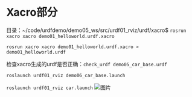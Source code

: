 # Xacro部分
目录：~/code/urdfdemo/demo05_ws/src/urdf01_rviz/urdf/xacro$
`rosrun xacro xacro demo01_helloworld.urdf.xacro`

`rosrun xacro xacro demo01_helloworld.urdf.xacro > demo01_helloworld.urdf`

检查xacro生成的urdf是否正确：`check_urdf demo05_car_base.urdf`

`roslaunch urdf01_rviz demo06_car_base.launch`

`roslaunch urdf01_rviz car.launch`
![图片](https://user-images.githubusercontent.com/103837402/233790742-e7c3394b-6c53-46a3-b945-7bb62adcb629.png)
